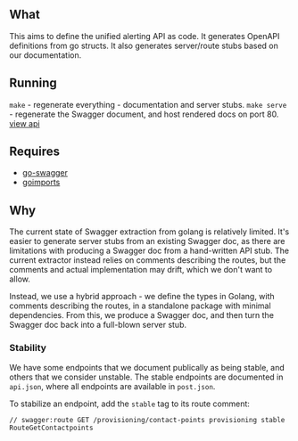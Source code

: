 ## What

This aims to define the unified alerting API as code. It generates OpenAPI definitions from go structs. It also generates server/route stubs based on our documentation.

## Running

`make` - regenerate everything - documentation and server stubs.
`make serve` - regenerate the Swagger document, and host rendered docs on port 80. [view api](http://localhost)

## Requires
 - [go-swagger](https://github.com/go-swagger/go-swagger)
 - [goimports](https://pkg.go.dev/golang.org/x/tools/cmd/goimports)

## Why

The current state of Swagger extraction from golang is relatively limited. It's easier to generate server stubs from an existing Swagger doc, as there are limitations with producing a Swagger doc from a hand-written API stub. The current extractor instead relies on comments describing the routes, but the comments and actual implementation may drift, which we don't want to allow.

Instead, we use a hybrid approach - we define the types in Golang, with comments describing the routes, in a standalone package with minimal dependencies. From this, we produce a Swagger doc, and then turn the Swagger doc back into a full-blown server stub.

### Stability

We have some endpoints that we document publically as being stable, and others that we consider unstable. The stable endpoints are documented in `api.json`, where all endpoints are available in `post.json`.

To stabilize an endpoint, add the `stable` tag to its route comment:

```
// swagger:route GET /provisioning/contact-points provisioning stable RouteGetContactpoints
```
